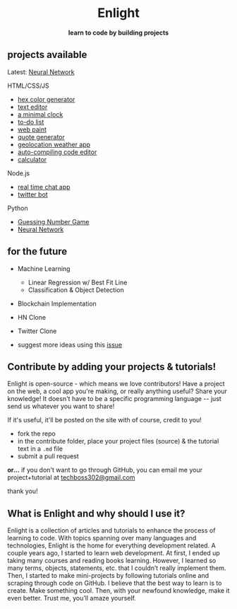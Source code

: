 <p align="center"><h1 align="center">Enlight</h1></p>
<p align="center"><b>learn to code by building projects</b>

## projects available

Latest: [Neural Network](https://tryenlight.github.io/neural-network)

HTML/CSS/JS
- [hex color generator](https://tryenlight.github.io/hex-color-generator.html)
- [text editor](https://tryenlight.github.io/text-editor.html)
- [a minimal clock](https://tryenlight.github.io/clock.html)
- [to-do list](https://tryenlight.github.io/to-do.html)
- [web paint](https://tryenlight.github.io/web-paint.html)
- [quote generator](https://tryenlight.github.io/quote.html)
- [geolocation weather app](https://tryenlight.github.io/weather.html)
- [auto-compiling code editor](https://tryenlight.github.io/code-editor.html)
- [calculator](https://tryenlight.github.io/calculator)

Node.js
- [real time chat app](https://tryenlight.github.io/nodejs-chat)
- [twitter bot](https://tryenlight.github.io/twitter-bot)

Python
- [Guessing Number Game](https://tryenlight.github.io/guess-number)
- [Neural Network](https://tryenlight.github.io/neural-network)


## for the future
- Machine Learning
    - Linear Regression w/ Best Fit Line
    - Classification & Object Detection
- Blockchain Implementation
- HN Clone
- Twitter Clone

- suggest more ideas using this [issue](https://github.com/samayshamdasani/enlight/issues/2)

## Contribute by adding your projects & tutorials!
Enlight is open-source - which means we love contributors! Have a project on the web, a cool app you're making, or really  anything useful? Share your knowledge! It doesn't have to be a specific programming language -- just send us whatever you want to share!

If it's useful, it'll be posted on the site with of course, credit to you!

- fork the repo
- in the contribute folder, place your project files (source) & the tutorial text in a `.md` file
- submit a pull request

**or...** if you don't want to go through GitHub, you can email me your project+tutorial at techboss302@gmail.com

thank you!

## What is Enlight and why should I use it?
Enlight is a collection of articles and tutorials to enhance the process of learning to code. With topics spanning over many languages and technologies, Enlight is the home for everything development related. A couple years ago, I started to learn web development. At first, I ended up taking many courses and reading books learning. However, I learned so many terms, objects, statements, etc. that I couldn’t really implement them. Then, I started to make mini-projects by following tutorials online and scraping through code on GitHub. I believe that the best way to learn is to create. Make something cool. Then, with your newfound knowledge, make it even better. Trust me, you’ll amaze yourself.
